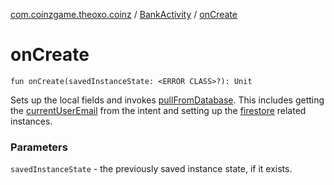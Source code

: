 [com.coinzgame.theoxo.coinz](../index.md) / [BankActivity](index.md) / [onCreate](.)

# onCreate

`fun onCreate(savedInstanceState: <ERROR CLASS>?): Unit`

Sets up the local fields and invokes [pullFromDatabase](#).
This includes getting the [currentUserEmail](#) from the intent
and setting up the [firestore](#) related instances.

### Parameters

`savedInstanceState` - the previously saved instance state, if it exists.